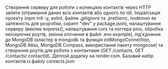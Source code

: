 Cтворення серверу для роботи з колекцією контактів через HTTP запити (отримання даних всіх контактів або одного по id). Ініціалізація проєкту (npm init -y, eslint, файли .gitignore та .prettierrc, nodemon як залежність для розробки, скрипт "dev" у package.json), налаштування серверу (виклик express(), налаштування cors та логгера pino, обробка неіснуючих роутів, змінна оточення в файлі .env.example), під'єднання до MongoDB (кластер в mongodb та функція initMongoConnection, MongoDB Atlas, MongoDB Compass, використання пакету mongoose) та створення роутів для роботи з контактами (GET /contacts, GET /contacts/:contactId). Деплой додатку на render.com. Базовий набір контактів із файлу contacts.json
